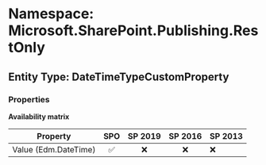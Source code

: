 # Namespace: Microsoft.SharePoint.Publishing.RestOnly

## Entity Type: DateTimeTypeCustomProperty

### Properties

**Availability matrix**

Property | SPO | SP 2019 | SP 2016 | SP 2013
----------|:---:|:-------:|:-------:|:-------
Value (Edm.DateTime) | ✅ | ❌ | ❌ | ❌

